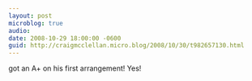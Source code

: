 ```yaml
---
layout: post
microblog: true
audio: 
date: 2008-10-29 18:00:00 -0600
guid: http://craigmcclellan.micro.blog/2008/10/30/t982657130.html
---
```

got an A+ on his first arrangement!  Yes!
